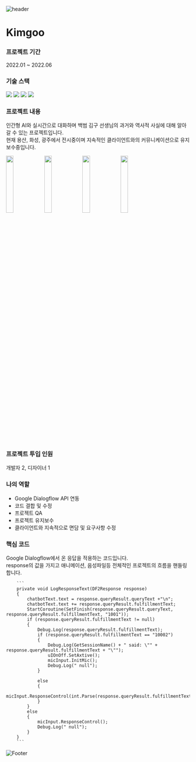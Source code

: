 ![header](https://capsule-render.vercel.app/api?type=waving&color=auto&height=200&section=header&text=Kimgoo&fontSize=60)

# Kimgoo

### 프로젝트 기간
2022.01 ~ 2022.06

### 기술 스택
<img src="https://img.shields.io/badge/Unity-000000?style=flat-square&logo=Unity&logoColor=white"/>  <img src="https://img.shields.io/badge/C Sharp-239120?style=flat-square&logo=C Sharp&logoColor=white"/>  <img src="https://img.shields.io/badge/Google Dialogflow-FF9800?style=flat-square&logo=Dialogflow&logoColor=white"/>  <img src="https://img.shields.io/badge/Synology-B5B5B6?style=flat-square&logo=Synology&logoColor=white"/>

### 프로젝트 내용
인간형 AI와 실시간으로 대화하며 백범 김구 선생님의 과거와 역사적 사실에 대해 알아갈 수 있는 프로젝트입니다.\
현재 용산, 화성, 광주에서 전시중이며 지속적인 클라이언트와의 커뮤니케이션으로 유지보수중입니다.

<img width="20%" src="https://user-images.githubusercontent.com/90584581/196046199-d2346e11-0d1c-4296-a13f-05bd8a555c56.jpg"/>  <img width="20%" src="https://user-images.githubusercontent.com/90584581/196109249-b1e69425-8b48-4dbd-aea9-67989ca5cabc.jpg"/>  <img width="20%" src="https://user-images.githubusercontent.com/90584581/196110242-de887c1f-9d46-4468-b6c0-1a555d09ec11.png"/>  <img width="20%" src="https://user-images.githubusercontent.com/90584581/196113519-f7067fae-81dd-4f86-ab42-0a9eb529e259.jpg"/>

### 프로젝트 투입 인원
개발자 2, 디자이너 1

### 나의 역할
- Google Dialogflow API 연동
- 코드 결합 및 수정
- 프로젝트 QA
- 프로젝트 유지보수
- 클라이언트와 지속적으로 면담 및 요구사항 수정

### 핵심 코드
Google Dialogflow에서 온 응답을 적용하는 코드입니다.\
response의 값을 가지고 애니메이션, 음성파일등 전체적인 프로젝트의 흐름을 핸들링합니다.

        ```
        private void LogResponseText(DF2Response response)
	    {
		    chatbotText.text = response.queryResult.queryText +"\n";
		    chatbotText.text += response.queryResult.fulfillmentText;
		    StartCoroutine(SetFinish(response.queryResult.queryText, response.queryResult.fulfillmentText, "1001"));
		    if (response.queryResult.fulfillmentText != null)
		    {
			    Debug.Log(response.queryResult.fulfillmentText);
			    if (response.queryResult.fulfillmentText == "10002")
			    {
				    Debug.Log(GetSessionName() + " said: \"" + response.queryResult.fulfillmentText + "\"");
				    uIOnOff.SetAxtive();
				    micInput.InitMic();
				    Debug.Log(" null");
			    }

			    else
			    {
				    micInput.ResponseControl(int.Parse(response.queryResult.fulfillmentText));
			    }
		    }
		    else
		    {
			    micInput.ResponseControl();
			    Debug.Log(" null");
		    }
	    }
        ```


![Footer](https://capsule-render.vercel.app/api?type=waving&color=auto&height=200&section=footer)
